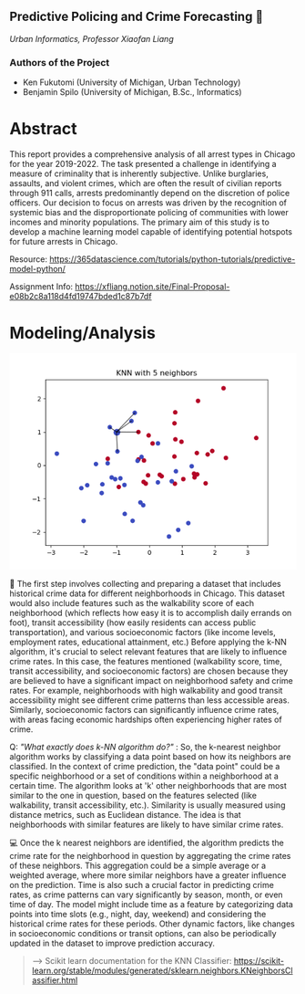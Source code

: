 ## ****Predictive Policing and Crime Forecasting 👮****
*Urban Informatics, Professor Xiaofan Liang*

### Authors of the Project
- Ken Fukutomi (University of Michigan, Urban Technology)
- Benjamin Spilo (University of Michigan, B.Sc., Informatics)
  
# **Abstract** 
This report provides a comprehensive analysis of all arrest types in Chicago for the year 2019-2022. The task presented a challenge in identifying a measure of criminality that is inherently subjective. Unlike burglaries, assaults, and violent crimes, which are often the result of civilian reports through 911 calls, arrests predominantly depend on the discretion of police officers. Our decision to focus on arrests was driven by the recognition of systemic bias and the disproportionate policing of communities with lower incomes and minority populations. The primary aim of this study is to develop a machine learning model capable of identifying potential hotspots for future arrests in Chicago. 

Resource:
https://365datascience.com/tutorials/python-tutorials/predictive-model-python/

Assignment Info: https://xfliang.notion.site/Final-Proposal-e08b2c8a118d4fd19747bded1c87b7df

# **Modeling/Analysis** 

![Image Alt text](/additional/kNearNeigh.gif)

🔎 The first step involves collecting and preparing a dataset that includes historical crime data for different neighborhoods in Chicago. This dataset would also include features such as the walkability score of each neighborhood (which reflects how easy it is to accomplish daily errands on foot), transit accessibility (how easily residents can access public transportation), and various socioeconomic factors (like income levels, employment rates, educational attainment, etc.) Before applying the k-NN algorithm, it's crucial to select relevant features that are likely to influence crime rates. In this case, the features mentioned (walkability score, time, transit accessibility, and socioeconomic factors) are chosen because they are believed to have a significant impact on neighborhood safety and crime rates. For example, neighborhoods with high walkability and good transit accessibility might see different crime patterns than less accessible areas. Similarly, socioeconomic factors can significantly influence crime rates, with areas facing economic hardships often experiencing higher rates of crime.

Q: *"What exactly does k-NN algorithm do?"* : So, the k-nearest neighbor algorithm works by classifying a data point based on how its neighbors are classified. In the context of crime prediction, the "data point" could be a specific neighborhood or a set of conditions within a neighborhood at a certain time. The algorithm looks at 'k' other neighborhoods that are most similar to the one in question, based on the features selected (like walkability, transit accessibility, etc.). Similarity is usually measured using distance metrics, such as Euclidean distance. The idea is that neighborhoods with similar features are likely to have similar crime rates.

💻 Once the k nearest neighbors are identified, the algorithm predicts the crime rate for the neighborhood in question by aggregating the crime rates of these neighbors. This aggregation could be a simple average or a weighted average, where more similar neighbors have a greater influence on the prediction. Time is also such a crucial factor in predicting crime rates, as crime patterns can vary significantly by season, month, or even time of day. The model might include time as a feature by categorizing data points into time slots (e.g., night, day, weekend) and considering the historical crime rates for these periods. Other dynamic factors, like changes in socioeconomic conditions or transit options, can also be periodically updated in the dataset to improve prediction accuracy.

> --> Scikit learn documentation for the KNN Classifier: https://scikit-learn.org/stable/modules/generated/sklearn.neighbors.KNeighborsClassifier.html
